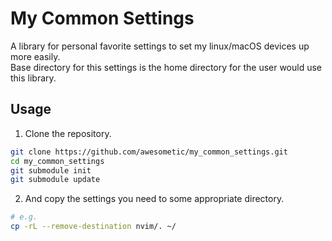 # My Common Settings
A library for personal favorite settings to set my linux/macOS devices up more easily.<br>
Base directory for this settings is the home directory for the user would use this library.<br>

## Usage
1. Clone the repository.
```bash
git clone https://github.com/awesometic/my_common_settings.git
cd my_common_settings
git submodule init
git submodule update
```
2. And copy the settings you need to some appropriate directory.
```bash
# e.g.
cp -rL --remove-destination nvim/. ~/
```

